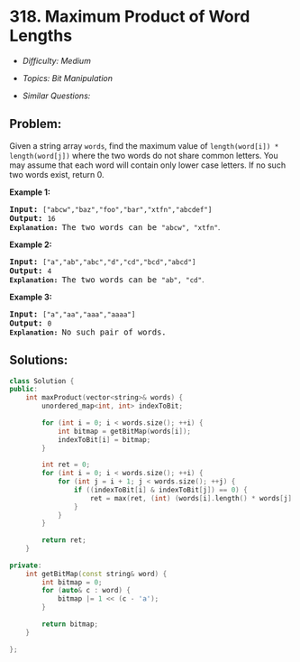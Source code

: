 # 318. Maximum Product of Word Lengths

* *Difficulty: Medium*

* *Topics: Bit Manipulation*

* *Similar Questions:*

## Problem:

<p>Given a string array <code>words</code>, find the maximum value of <code>length(word[i]) * length(word[j])</code> where the two words do not share common letters. You may assume that each word will contain only lower case letters. If no such two words exist, return 0.</p>

<p><b>Example 1:</b></p>

<pre>
<b>Input:</b> <code>[&quot;abcw&quot;,&quot;baz&quot;,&quot;foo&quot;,&quot;bar&quot;,&quot;xtfn&quot;,&quot;abcdef&quot;]</code>
<b>Output: </b><code>16 
<strong>Explanation: </strong></code>The two words can be <code>&quot;abcw&quot;, &quot;xtfn&quot;</code><span style="font-family: sans-serif, Arial, Verdana, &quot;Trebuchet MS&quot;;">.</span></pre>

<p><b>Example 2:</b></p>

<pre>
<b>Input:</b> <code>[&quot;a&quot;,&quot;ab&quot;,&quot;abc&quot;,&quot;d&quot;,&quot;cd&quot;,&quot;bcd&quot;,&quot;abcd&quot;]</code>
<b>Output: </b><code>4 
<strong>Explanation: </strong></code>The two words can be <code>&quot;ab&quot;, &quot;cd&quot;</code><span style="font-family: sans-serif, Arial, Verdana, &quot;Trebuchet MS&quot;;">.</span></pre>

<p><b>Example 3:</b></p>

<pre>
<b>Input:</b> <code>[&quot;a&quot;,&quot;aa&quot;,&quot;aaa&quot;,&quot;aaaa&quot;]</code>
<b>Output: </b><code>0 
<strong>Explanation: </strong></code>No such pair of words.
</pre>

## Solutions:

```c++
class Solution {
public:
    int maxProduct(vector<string>& words) {
        unordered_map<int, int> indexToBit;
        
        for (int i = 0; i < words.size(); ++i) {
            int bitmap = getBitMap(words[i]);
            indexToBit[i] = bitmap;
        }
        
        int ret = 0;
        for (int i = 0; i < words.size(); ++i) {
            for (int j = i + 1; j < words.size(); ++j) {
                if ((indexToBit[i] & indexToBit[j]) == 0) {
                    ret = max(ret, (int) (words[i].length() * words[j].length()));
                }
            }
        }
        
        return ret;
    }
    
private:
    int getBitMap(const string& word) {
        int bitmap = 0;
        for (auto& c : word) {
            bitmap |= 1 << (c - 'a');
        }
        
        return bitmap;
    }
    
};
```
